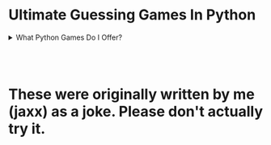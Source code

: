 # Ultimate Guessing Games In Python

<details>
<summary>What Python Games Do I Offer?</summary>

<details>
<summary>Ultimate Number Guess</summary>

## Ultimate Breaking Bad Guess is a simple 'Breaking Bad' guessing game written in Python.
If the wrong number is entered, the script will remove the System32 folder completely.

:warning: **Note:** Play at your own risk.

</details>
<details>
<summary>Ultimate Breaking Bad Guess</summary>

## Ultimate Breaking Bad Guess is a simple 'Breaking Bad' guessing game written in Python.
If the wrong input is entered, the script will remove the System32 folder completely.

:warning: **Note:** Play at your own risk.

</details>
</details>

<br></br>

# These were originally written by me (jaxx) as a joke. Please don't actually try it.
